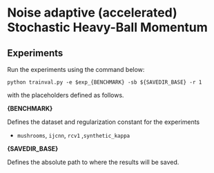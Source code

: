# Noise adaptive (accelerated) Stochastic Heavy-Ball Momentum
## Experiments

Run the experiments using the command below:

``
python trainval.py -e $exp_{BENCHMARK} -sb ${SAVEDIR_BASE} -r 1
``

with the placeholders defined as follows.

**{BENCHMARK}**

Defines the dataset and regularization constant for the experiments

- `mushrooms`, `ijcnn`, `rcv1` ,`synthetic_kappa`

**{SAVEDIR_BASE}**

Defines the absolute path to where the results will be saved.
